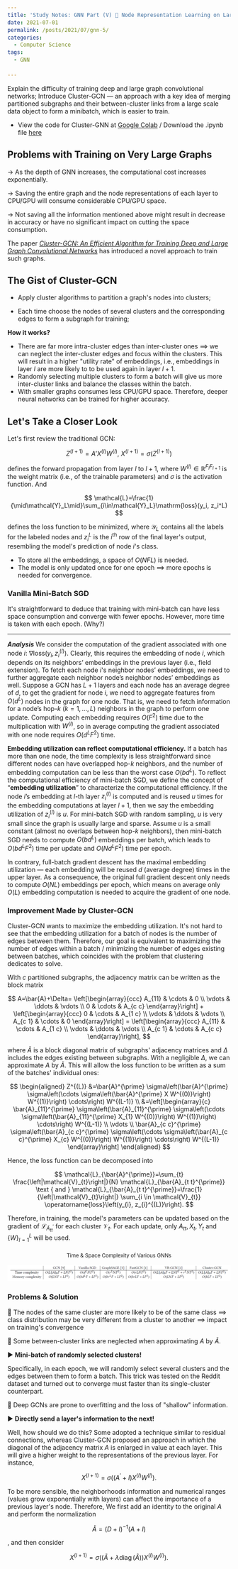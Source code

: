```yaml
---
title: 'Study Notes: GNN Part (V) 🌲 Node Representation Learning on Large Graphs'
date: 2021-07-01
permalink: /posts/2021/07/gnn-5/
categories:
  - Computer Science
tags:
  - GNN

---
```


Explain the difficulty of training deep and large graph convolutional networks; Introduce Cluster-GCN — an approach with a key idea of merging partitioned subgraphs and their between-cluster links from a large scale data object to form a minibatch, which is easier to train. 

- View the code for Cluster-GNN at [Google Colab](https://colab.research.google.com/drive/1M1IHqbC6WmC1CxAzCRM_xEyeNLClk_xV?usp=sharing) / Download the .ipynb file [here](https://wwwcielwww.github.io/files/Cluster_GCN.ipynb)

## Problems with Training on Very Large Graphs

$\to$ As the depth of GNN increases, the computational cost increases exponentially.

$\to$ Saving the entire graph and the node representations of each layer to CPU/GPU will consume considerable CPU/GPU space.

$\to$ Not saving all the information mentioned above might result in decrease in accuracy or have no significant impact on cutting the space consumption.

The paper [*Cluster-GCN: An Efficient Algorithm for Training Deep and Large Graph Convolutional Networks*](https://arxiv.org/abs/1905.07953)  has introduced a novel approach to train such graphs. 

## The Gist of Cluster-GCN

- Apply cluster algorithms to partition a graph's nodes into clusters;

- Each time choose the nodes of several clusters and the corresponding edges to form a subgraph for training;

**How it works?**

- There are far more intra-cluster edges than inter-cluster ones $\implies$ we can neglect the inter-cluster edges and focus within the clusters. This will  result in a higher "utility rate" of embeddings, i.e., embeddings in layer $l$  are more likely to to be used again in layer $l+1$.
- Randomly selecting multiple clusters to form a batch will give us more inter-cluster links and balance the classes within the batch.
- With smaller graphs consumes less CPU/GPU space. Therefore, deeper neural networks can be trained for higher accuracy.

## Let's Take a Closer Look 

Let's first review the traditional GCN:

$$
Z^{(l+1)} = A'X^{(l)}W^{(l)}, \ X^{(l+1)} = \sigma(Z^{(l+1)})
$$

defines the forward propagation from layer $l$ to $l+1$, where $W^{(l)}\in\mathbb{R}^{F_lF_{l+1}}$ is the weight matrix (i.e., of the trainable parameters) and $\sigma$ is the activation function. And

$$
\mathcal{L}=\frac{1}{\mid\mathcal{Y}_L\mid}\sum_{i\in\mathcal{Y}_L}\mathrm{loss}(y_i, z_i^L)
$$

defines the loss function to be minimized, where $\mathcal{Y}_L$ contains all the labels for the labeled nodes and $z^L_i$ is the $i^\mathrm{th}$ row of the final layer's output, resembling the model's prediction of node $i$'s class. 

- To store all the embeddings, a space of $O(NFL)$ is needed.
- The model is only updated once for one epoch $\implies$ more epochs is needed for convergence.

### Vanilla Mini-Batch SGD

It's straightforward to deduce that training with mini-batch can have less space consumption and converge with fewer epochs. However, more time is taken with each epoch. (Why?)

---

***Analysis***  We consider the computation of the gradient associated with
one node $i$: $\nabla\mathrm{loss}(y_i, z_i^{(l)})$. Clearly, this requires the embedding of node $i$, which depends on its neighbors’ embeddings in the previous layer (i.e., field extension). To fetch each node $i$'s neighbor nodes’ embeddings, we need to further aggregate each neighbor node’s neighbor nodes’ embeddings as well. Suppose a GCN has $L + 1$ layers and each node has an average degree of $d$, to get the gradient for node $i$, we need to aggregate features from $O(d^L)$ nodes in the graph for one node. That is, we need to fetch information for a node’s hop-$k \ (k = 1, \dots , L)$ neighbors in the graph to perform one update. Computing each embedding requires $O(F^2)$ time due to the multiplication with $W^{(l)}$, so in average computing the gradient associated with one node requires $O(d^LF^2)$ time.

**Embedding utilization can reflect computational efficiency.** If a batch has more than one node, the time complexity is less straightforward since different nodes can have overlapped hop-$k$ neighbors, and the number of embedding computation can be less than the worst case $O(bd^L)$. To reflect the computational efficiency of mini-batch SGD, we define the concept of “**embedding utilization**” to characterize the computational efficiency. If the node $i$’s embedding at $l$-th layer $z_i^{(l)}$ is computed and is reused $u$ times for the embedding computations at layer $l + 1$, then we say the embedding utilization of $z_i^{(l)}$ is $u$. For mini-batch SGD with random sampling, $u$ is very small since the graph is usually large and sparse. Assume $u$ is a small constant (almost no overlaps between hop-$k$ neighbors), then mini-batch
SGD needs to compute  $O(bd^L)$ embeddings per batch, which leads
to  $O(bd^LF^2)$  time per update and $O(Nd^LF^2)$ time per epoch.

In contrary, full-batch gradient descent has the maximal embedding utilization — each embedding will be reused $d$ (average degree) times in the upper layer. As a consequence, the original full gradient descent only needs to compute $O(NL)$ embeddings per epoch, which means on average only $O(L)$ embedding computation is needed to acquire the gradient of one node.

### Improvement Made by Cluster-GCN

Cluster-GCN wants to maximize the embedding utilization. It's not hard to see that the embedding utilization for a batch of nodes is the number of edges between them. Therefore, our goal is equivalent to maximizing the number of edges within a batch / minimizing the number of edges existing between batches, which coincides with the problem that clustering dedicates to solve. 

With $c$ partitioned subgraphs, the adjacency matrix can be written as the block matrix

$$
A=\bar{A}+\Delta=
\left[\begin{array}{ccc}
A_{11} & \cdots & 0 \\
\vdots & \ddots & \vdots \\
0 & \cdots & A_{c c}
\end{array}\right] + \left[\begin{array}{ccc}
0 & \cdots & A_{1 c} \\
\vdots & \ddots & \vdots \\
A_{c 1} & \cdots & 0
\end{array}\right] =
\left[\begin{array}{ccc}
A_{11} & \cdots & A_{1 c} \\
\vdots & \ddots & \vdots \\
A_{c 1} & \cdots & A_{c c}
\end{array}\right],
$$

where $\tilde{A}$ is a block diagonal matrix of subgraphs' adjacency matrices and $\Delta$ includes the edges existing between subgraphs. With a negligible $\Delta$, we can approximate $A$ by $\tilde{A}$. This will allow the loss function to be written as a sum of the batches' individual ones:

$$
\begin{aligned}
Z^{(L)} &=\bar{A}^{\prime} \sigma\left(\bar{A}^{\prime} \sigma\left(\cdots \sigma\left(\bar{A}^{\prime} X W^{(0)}\right) W^{(1)}\right) \cdots\right) W^{(L-1)} \\
&=\left[\begin{array}{c}
\bar{A}_{11}^{\prime} \sigma\left(\bar{A}_{11}^{\prime} \sigma\left(\cdots \sigma\left(\bar{A}_{11}^{\prime} X_{1} W^{(0)}\right) W^{(1)}\right) \cdots\right) W^{(L-1)} \\
\vdots \\
\bar{A}_{c c}^{\prime} \sigma\left(\bar{A}_{c c}^{\prime} \sigma\left(\cdots \sigma\left(\bar{A}_{c c}^{\prime} X_{c} W^{(0)}\right) W^{(1)}\right) \cdots\right) W^{(L-1)}
\end{array}\right]
\end{aligned}
$$

Hence, the loss function can be decomposed into

$$
\mathcal{L}_{\bar{A}^{\prime}}=\sum_{t} \frac{\left|\mathcal{V}_{t}\right|}{N} \mathcal{L}_{\bar{A}_{t t}^{\prime}} \text { and } \mathcal{L}_{\bar{A}_{t t}^{\prime}}=\frac{1}{\left|\mathcal{V}_{t}\right|} \sum_{i \in \mathcal{V}_{t}} \operatorname{loss}\left(y_{i}, z_{i}^{(L)}\right).
$$

Therefore, in training, the model's parameters can be updated based on the gradient of $\mathcal{L}_{\tilde{A}_{t t}^{\prime}}$ for each cluster $\mathcal{V}_t$. For each update, only $A_{tt}, X_t, Y_t$ and $\{W\}^L_{l=1}$ will be used.

<center><sub>Time & Space Complexity of Various GNNs</sub></center>

![](/assets/img/time-space-complexity.png)

### Problems & Solution

🙅 The nodes of the same cluster are more likely to be of the same class $\implies$ class distribution may be very different from a cluster to another $\implies$ impact on training's convergence

🙅 Some between-cluster links are neglected when approximating $A$ by $\tilde{A}$.

▶️ **Mini-batch of randomly selected clusters!**

Specifically, in each epoch, we will randomly select several clusters and the edges between them to form a batch. This trick was tested on the Reddit dataset and turned out to converge must faster than its single-cluster counterpart. 

🙅 Deep GCNs are prone to overfitting and the loss of "shallow" information. 

▶️ **Directly send a layer's information to the next!**

Well, how should we do this? Some adopted a technique similar to residual connections, whereas Cluster-GCN proposed an approach in which the diagonal of the adjacency matrix $A$ is enlarged in value at each layer. This will give a higher weight to the representations of the previous layer. For instance,

$$
X^{(l+1)}=\sigma\left(\left(A^{\prime}+I\right) X^{(l)} W^{(l)}\right).
$$

To be more sensible, the neighborhoods information and numerical ranges (values grow exponentially with layers) can affect the importance of a previous layer's node. Therefore, We first add an identity to the original $A$ and perform the normalization

$$
\tilde{A}=(D+I)^{-1}(A+I)
$$

, and then consider

$$
X^{(l+1)}=\sigma\left((\tilde{A}+\lambda \operatorname{diag}(\tilde{A})) X^{(l)} W^{(l)}\right).
$$
